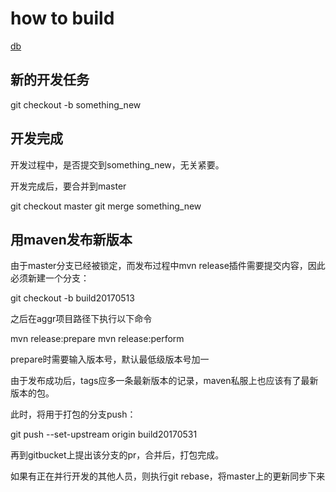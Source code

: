 # how to build
[db](db)
## 新的开发任务

git checkout -b something_new

## 开发完成

开发过程中，是否提交到something_new，无关紧要。

开发完成后，要合并到master

git checkout master
git merge something_new

## 用maven发布新版本


由于master分支已经被锁定，而发布过程中mvn release插件需要提交内容，因此必须新建一个分支：

git checkout -b build20170513

之后在aggr项目路径下执行以下命令

mvn release:prepare
mvn release:perform

prepare时需要输入版本号，默认最低级版本号加一

由于发布成功后，tags应多一条最新版本的记录，maven私服上也应该有了最新版本的包。

此时，将用于打包的分支push：

git push --set-upstream origin build20170531

再到gitbucket上提出该分支的pr，合并后，打包完成。

如果有正在并行开发的其他人员，则执行git rebase，将master上的更新同步下来
